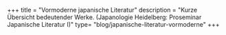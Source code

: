 +++
title = "Vormoderne japanische Literatur"
description = "Kurze Übersicht bedeutender Werke. (Japanologie Heidelberg: Proseminar Japanische Literatur I)"
type= "blog/japanische-literatur-vormoderne"
+++

